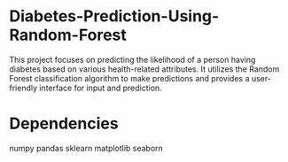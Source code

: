# Diabetes-Prediction-Using-Random-Forest
This project focuses on predicting the likelihood of a person having diabetes based on various health-related attributes. It utilizes the Random Forest classification algorithm to make predictions and provides a user-friendly interface for input and prediction.
# Dependencies
numpy
pandas
sklearn
matplotlib
seaborn
